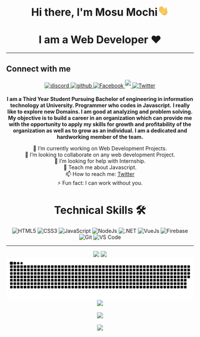 <h1 align="center">Hi there, I'm Mosu Mochi<img src="https://github.com/ABSphreak/ABSphreak/blob/master/gifs/Hi.gif" width="30px"></h1>
<h1 align="center">I am a Web Developer ❤ </h1>

--- 

## Connect with me  
<div align="center">
 <a href="https://discord.com/もう少しだけ#5654" target="_blank">
<img src=https://img.shields.io/badge/Discord-5865F2?style=for-the-badge&logo=discord&logoColor=white alt=discord style="margin-bottom: 5px;" />
</a>
<a href="https://github.com/momosumochi2611" target="_blank">
<img src=https://img.shields.io/badge/github-%2324292e.svg?&style=for-the-badge&logo=github&logoColor=white alt=github style="margin-bottom: 5px;" />
</a>  
 <a href="#" target="_blank">
<img src=https://img.shields.io/badge/Facebook-1877F2?style=for-the-badge&logo=facebook&logoColor=white alt=Facebook style="margin-bottom: 5px;" />
</a>  
 <a href="#" target="_blank">
<img src=https://img.shields.io/badge/LinkedIn-0077B5?style=for-the-badge&logo=linkedin&logoColor=white style="margin-bottom: 5px;" />
</a>  
 <a href="https://twitter.com/Mhanhman26" target="_blank">
<img src=https://img.shields.io/badge/Twitter-1DA1F2?style=for-the-badge&logo=twitter&logoColor=white alt=Twitter style="margin-bottom: 5px;" />
</a>

<!--
**amruta-07/amruta-07** is a ✨ _special_ ✨ repository because its `README.md` (this file) appears on your GitHub profile.
 Here are some ideas to get you started:  
 I am CSE'23. my main interest lies in Web Development and DSA. I am always curious to learn something new.
- 🔭 I’m currently working on Web Development Projects.
- 🌱 I’m currently learning Best Practices for DSA and CP.
- 👯 I’m looking to collaborate on any web development Project.
- 🤔 I’m looking for help with Internship.
- 💬 Ask me about Java.
- 📫 How to reach me: [LinkedIn](https://www.linkedin.com/in/amruta-misal-5a53341a8).
- 😄 Pronouns: You can give one.
- ⚡ Fun fact: I can work without music.
-->  

**I am a Third Year Student Pursuing Bachelor of engineering in information technology at University. Programmer who codes in Javascript.**
**I really like to explore new Domains. I am good at analyzing and problem solving. My objective is to build a career in an organization which can provide me with the opportunity     to apply my skills for growth and profitability of the organization as well as to grow as an individual.
   I am a dedicated and hardworking member of the team.**

 🔭 I’m currently working on Web Development Projects.  
 👯 I’m looking to collaborate on any web development Project.  
   🤔 I’m looking for help with Internship.  
 💬 Teach me about Javascript.  
 📫 How to reach me: [Twitter](https://twitter.com/Mhanhman26)  
 ⚡ Fun fact: I can work without you.  
   
 <h1>Technical Skills 🛠</h1>

<p align="center"> 
<img alt="HTML5" src="https://img.shields.io/badge/html5-%23E34F26.svg?&style=for-the-badge&logo=html5&logoColor=white" />
 <img alt="CSS3" src="https://img.shields.io/badge/css3-%231572B6.svg?&style=for-the-badge&logo=css3&logoColor=white" />
 <img alt="JavaScript" src="https://img.shields.io/badge/javascript-%23323330.svg?&style=for-the-badge&logo=javascript&logoColor=%23F7DF1E" />
 <img alt="NodeJs" src="https://img.shields.io/badge/Node.js-339933?style=for-the-badge&logo=nodedotjs&logoColor=white" />
    <img alt=".NET" src="https://img.shields.io/badge/.NET-512BD4?style=for-the-badge&logo=dotnet&logoColor=white" />
    <img alt="VueJs" src="https://img.shields.io/badge/Vue.js-35495E?style=for-the-badge&logo=vuedotjs&logoColor=4FC08D" />
    <img alt="Firebase" src="https://img.shields.io/badge/firebase-ffca28?style=for-the-badge&logo=firebase&logoColor=black" />
    <img alt="Git" src="https://img.shields.io/badge/Git-F05032?style=for-the-badge&logo=git&logoColor=white" />
    <img alt="VS Code" src="https://img.shields.io/badge/Visual_Studio_Code-0078D4?style=for-the-badge&logo=visual%20studio%20code&logoColor=white" />
</p>  
 
 --- 
 
 
 
   

 
 
 <div align="center">
<img src="https://github-readme-stats.vercel.app/api/top-langs/?username=momosumochi2611&layout=compact&theme=midnight-purple"></img>
<img src="https://github-readme-stats.vercel.app/api?username=momosumochi2611&show_icons=true&theme=cobalt"></img>
</div>  

  
  <div align="center">
<img src="https://github.com/kothariji/kothariji/blob/master/github-user-contribution.svg"></img>
</div>

<div align="center">
<img src="https://img.shields.io/github/followers/momosumochi2611.svg?style=social&label=Follow"></img>

<img src="https://gpvc.arturio.dev/momosumochi2611"></img>
</div>

<div align="center">
 <img src="https://activity-graph.herokuapp.com/graph?username=momosumochi2611&bg_color=FFFFFF&color=000000&line=000000&point=00FF00"></div>
